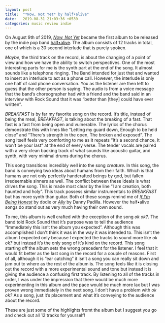 ```yaml
---
layout: post
title:  "*Now, Not Yet* by half•alive"
date:   2019-08-31 21:03:36 +0530
categories: music review indie
---
```

On August 9th of 2019, [*Now, Not Yet*](https://open.spotify.com/album/2KSWrd22LGc0Hmqs2Z5i7z) became the first album to be released by the indie pop band [half•alive](https://open.spotify.com/artist/7sOR7gk6XUlGnxj3p9F54k). The album consists of 12 tracks in total, one of which is a 30 second interlude that is purely spoken.

*Maybe*, the third track on the record, is about the changing of a point of view and how we have the ability to switch perspectives. One of the most interesting parts for me is the synth part at the end of the song. It almost sounds like a telephone ringing. The Band intended for just that and wanted to insert an interlude to act as a phone call. However, the interlude is only one half of said phone conversation. You as the listener are then left to guess that the other person is saying. The audio is from  a voice message that the band’s choreographer had with a friend and the band said in an interview with Rock Sound that it was “better than [they] could have ever written”.

*BREAKFAST* is by far my favorite song on the record. It’s title, instead of being the meal, *BREAKFAST*, is talking about the breaking of a fast. That fast is a fast from being open and vulnerable. The lyrics of the chorus demonstrate this with lines like “Letting my guard down, Enough to be held close” and  “There's strength in the open, The broken and exposed”. The song itself feels very comforting to me as it repeats “It’s a second chance, It won’t be your last” at the end of every verse. The tender vocals are paired with a very clean backing track of what sounds like acoustic guitar, and synth, with very minimal drums during the chorus. 

This song transitions incredibly well into the song *creature*. In this song, the band is conveying two ideas about humans from their faith. Which is that humans are not only perfectly handcrafted beings by god, but fallen irredeemable sinners as well. The conflict between these ideals is what drives the song. This is made most clear by the line “I am creation, both haunted and holy”. This track possess similar instrumentals to *BREAKFAST* but has more synth than guitar. Both of these songs remind me of [*If I’m Being Honest*](https://open.spotify.com/track/5K2cBicu96Pf4mrBv3Jojk) by dodie or [*Ally*](https://open.spotify.com/track/3IhZMAP3CzB7pRvAHTwxYY) by Danny Padilla. However the half•alive songs do stand out as very much having their own sound. 

To me, this album is well crafted with the exception of the song *ok ok?*. The band told Rock Sound that it’s purpose was to tell the audience “Immediately this isn’t the album you expected”. Although this was accomplished I don't think it was in the way it was intended to. This isn’t the album I expected only because I expected the tracks to sound more like *ok ok?* but instead it’s the only song of it’s kind on the record. This song starting off the album sets the wrong precedent for the listener. I feel that it would fit better as the last song in the record for a couple of reasons. First of all, although it is “ear catching” it isn’t a song you can really sit down and jam out to where as the rest of the album is. The song feels like it is closing out the record with a more experimental sound and tone but instead it is giving the audience a confusing first track. By listening to all of the tracks in order, I was under the impression that there would be much more experimenting in this album and the pace would be much more lax but I was proven wrong immediately in the next song. I don’t have a problem with *ok ok?* As a song, just it’s placement and what it’s conveying to the audience about the record. 

These are just some of the highlights fromt the album but I suggest you go and check out all 12 tracks for yourself!
